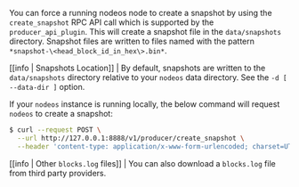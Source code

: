 <!-- ## How to generate a snapshot -->

You can force a running nodeos node to create a snapshot by using the `create_snapshot` RPC API call which is supported by the `producer_api_plugin`. This will create a snapshot file in the `data/snapshots` directory. Snapshot files are written to files named with the pattern `*snapshot-\<head_block_id_in_hex\>.bin*`.

[[info | Snapshots Location]]
| By default, snapshots are written to the `data/snapshots` directory relative to your `nodeos` data directory. See the `-d [ --data-dir ]` option.

If your `nodeos` instance is running locally, the below command will request `nodeos` to create a snapshot:

```sh
$ curl --request POST \
  --url http://127.0.0.1:8888/v1/producer/create_snapshot \
  --header 'content-type: application/x-www-form-urlencoded; charset=UTF-8'
```

[[info | Other `blocks.log` files]]
| You can also download a `blocks.log` file from third party providers.
